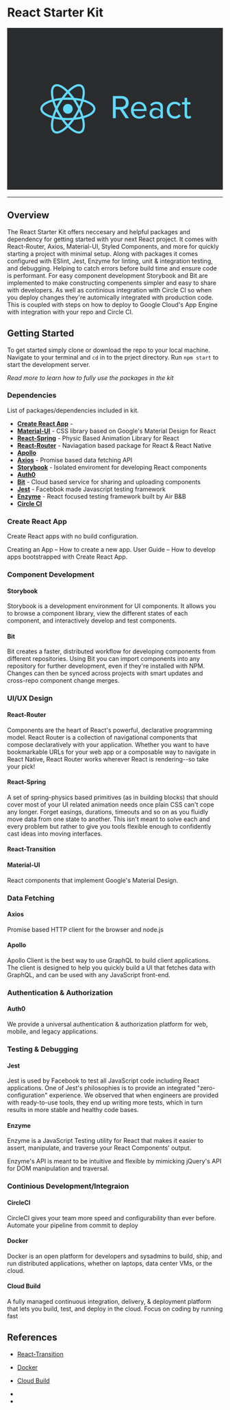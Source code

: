 # React Starter Kit
![React Logo](./assets/react-logo.png)

***

## Overview
The React Starter Kit offers neccesary and helpful packages and dependency for getting started with your next React project.
It comes with React-Router, Axios, Material-UI, Styled Components, and more for quickly starting a project with minimal setup. Along with packages it comes configured with ESlint, Jest, Enzyme for linting, unit & integration testing, and debugging. Helping to catch errors before build time and ensure code is performant. For easy component development Storybook and Bit are implemented to make constructing compenents simpler and easy to share with developers. As well as continious integration with Circle CI so when you deploy changes they're automically integrated with production code. This is coupled with steps on how to deploy to Google Cloud's App Engine with integration with your repo and Circle CI. 

## Getting Started
To get started simply clone or download the repo to your local machine. Navigate to your terminal and `cd` in to the prject directory. Run `npm start` to start the development server.

*Read more to learn how to fully use the packages in the kit*

### Dependencies
List of packages/dependencies included in kit.

* [**Create React App**](https://github.com/facebook/create-react-app) -
* [**Material-UI**](https://material-ui.com/) - CSS library based on Google's Material Design for React
* [**React-Spring**](https://github.com/drcmda/react-spring) - Physic Based Animation Library for React
* [**React-Router**](https://reacttraining.com/react-router/web/guides/philosophy) - Naviagation based package for React & React Native
* [**Apollo**](https://www.apollographql.com/docs/react/)
* [**Axios**](https://github.com/axios/axios) - Promise based data fetching API
* [**Storybook**](https://storybook.js.org/) - Isolated enviroment for developing React components
* [**Auth0**](https://auth0.com/)
* [**Bit**](https://bitsrc.io/) - Cloud based service for sharing and uploading components
* [**Jest**](https://jestjs.io/) - Facebbok made Javascript testing framework
* [**Enzyme**](https://airbnb.io/enzyme/) - React focused testing framework built by Air B&B
* [**Circle CI**](https://circleci.com/product/)

### Create React App
Create React apps with no build configuration.

Creating an App – How to create a new app.
User Guide – How to develop apps bootstrapped with Create React App.
### Component Development

#### Storybook
Storybook is a development environment for UI components. It allows you to browse a component library, view the different states of each component, and interactively develop and test components.

#### Bit
Bit creates a faster, distributed workflow for developing components from different repositories. Using Bit you can import components into any repository for further development, even if they're installed with NPM. Changes can then be synced across projects with smart updates and cross-repo component change merges.

### UI/UX Design

#### React-Router
Components are the heart of React's powerful, declarative programming model. React Router is a collection of navigational components that compose declaratively with your application. Whether you want to have bookmarkable URLs for your web app or a composable way to navigate in React Native, React Router works wherever React is rendering--so take your pick!
#### React-Spring
A set of spring-physics based primitives (as in building blocks) that should cover most of your UI related animation needs once plain CSS can't cope any longer. Forget easings, durations, timeouts and so on as you fluidly move data from one state to another. This isn't meant to solve each and every problem but rather to give you tools flexible enough to confidently cast ideas into moving interfaces.
#### React-Transition
#### Material-UI
React components that implement Google's Material Design.
### Data Fetching

#### Axios
Promise based HTTP client for the browser and node.js

#### Apollo
Apollo Client is the best way to use GraphQL to build client applications. The client is designed to help you quickly build a UI that fetches data with GraphQL, and can be used with any JavaScript front-end.

### Authentication & Authorization

#### Auth0
We provide a universal authentication & authorization platform for web, mobile, and legacy applications.

### Testing & Debugging

#### Jest
Jest is used by Facebook to test all JavaScript code including React applications. One of Jest's philosophies is to provide an integrated "zero-configuration" experience. We observed that when engineers are provided with ready-to-use tools, they end up writing more tests, which in turn results in more stable and healthy code bases.

#### Enzyme
Enzyme is a JavaScript Testing utility for React that makes it easier to assert, manipulate, and traverse your React Components' output.

Enzyme's API is meant to be intuitive and flexible by mimicking jQuery's API for DOM manipulation and traversal.

### Continious Development/Integraion

#### CircleCI
CircleCI gives your team more speed and configurability than ever before. Automate your pipeline from commit to deploy

#### Docker
Docker is an open platform for developers and sysadmins to build, ship, and run distributed applications, whether on laptops, data center VMs, or the cloud.

#### Cloud Build
A fully managed continuous integration, delivery, & deployment platform that lets you build, test, and deploy in the cloud. Focus on coding by running fast

## References


* [React-Transition](http://github.com)
* [Docker](https://www.docker.com/)
* [Cloud Build](https://cloud.google.com/cloud-build/)

*  
*